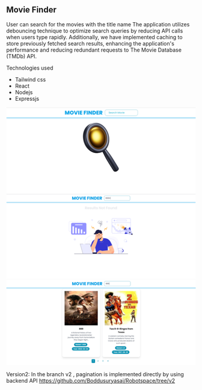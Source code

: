 ## Movie Finder
 User can search for the movies with the title name 
 The application utilizes debouncing technique to optimize search queries by reducing API calls when users type rapidly. Additionally, we have implemented caching to store 
 previously fetched search results, enhancing the application's performance and reducing redundant requests to The Movie Database (TMDb) API.

 Technologies used
 - Tailwind css
 - React
 - Nodejs
 - Expressjs
 
 
 ![Home](./moviefinder/Assets/HOME.PNG)
 ![Movie%20Not%20found](./moviefinder/Assets/RESULTNOTFOUND.PNG)
 ![Movie%20Result](./moviefinder/Assets/RESULT.PNG)


 Version2: In the branch v2 , pagination is implemented directly by using backend API 
 https://github.com/Boddusuryasai/Robotspace/tree/v2
